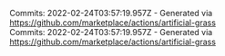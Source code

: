 Commits: 2022-02-24T03:57:19.957Z - Generated via https://github.com/marketplace/actions/artificial-grass
<br>
Commits: 2022-02-24T03:57:19.957Z - Generated via https://github.com/marketplace/actions/artificial-grass
<br>
